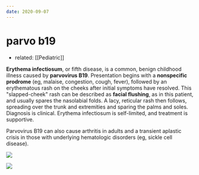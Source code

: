 ```yaml
---
date: 2020-09-07
---
```


# parvo b19

- related: [[Pediatric]]

**Erythema infectiosum**, or fifth disease, is a common, benign childhood illness caused by **parvovirus B19**.  Presentation begins with a **nonspecific prodrome** (eg, malaise, congestion, cough, fever), followed by an erythematous rash on the cheeks after initial symptoms have resolved.  This "slapped-cheek" rash can be described as **facial flushing**, as in this patient, and usually spares the nasolabial folds.  A lacy, reticular rash then follows, spreading over the trunk and extremities and sparing the palms and soles.  Diagnosis is clinical.  Erythema infectiosum is self-limited, and treatment is supportive.

Parvovirus B19 can also cause arthritis in adults and a transient aplastic crisis in those with underlying hematologic disorders (eg, sickle cell disease).

![](https://photos.thisispiggy.com/file/wikiFiles/20200907203433_6.png)

![](https://photos.thisispiggy.com/file/wikiFiles/20200907203433_7.png)
